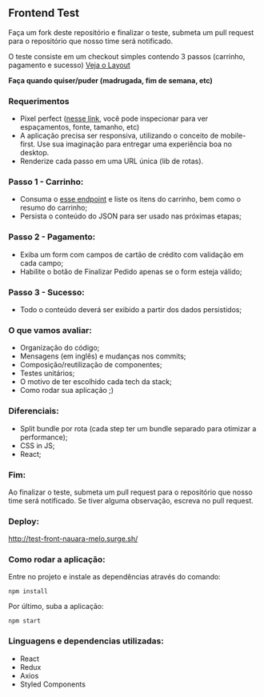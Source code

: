 ## Frontend Test

Faça um fork deste repositório e finalizar o teste, submeta um pull request para o repositório que nosso time será notificado.

O teste consiste em um checkout simples contendo 3 passos (carrinho, pagamento e sucesso) [Veja o Layout](https://projects.invisionapp.com/prototype/font-test-cji0j0khf005c1t0132358e8k)

**Faça quando quiser/puder (madrugada, fim de semana, etc)**

### Requerimentos

- Pixel perfect ([nesse link](https://projects.invisionapp.com/prototype/font-test-cji0j0khf005c1t0132358e8k), você pode inspecionar para ver espaçamentos, fonte, tamanho, etc)
- A aplicação precisa ser responsiva, utilizando o conceito de mobile-first. Use sua imaginação para entregar uma experiência boa no desktop.
- Renderize cada passo em uma URL única (lib de rotas).


### Passo 1 - Carrinho:
  - Consuma o [esse endpoint](http://www.mocky.io/v2/5b15c4923100004a006f3c07) e liste os itens do carrinho, bem como o resumo do carrinho;
  - Persista o conteúdo do JSON para ser usado nas próximas etapas;

### Passo 2 - Pagamento: 
  - Exiba um form com campos de cartão de crédito com validação em cada campo;
  - Habilite o botão de Finalizar Pedido apenas se o form esteja válido;

### Passo 3 - Sucesso: 
  - Todo o conteúdo deverá ser exibido a partir dos dados persistidos;
  
### O que vamos avaliar:
  - Organização do código;
  - Mensagens (em inglês) e mudanças nos commits;
  - Composição/reutilização de componentes;
  - Testes unitários;
  - O motivo de ter escolhido cada tech da stack;
  - Como rodar sua aplicação ;)

### Diferenciais:
  - Split bundle por rota (cada step ter um bundle separado para otimizar a performance);
  - CSS in JS;
  - React;

### Fim:
Ao finalizar o teste, submeta um pull request para o repositório que nosso time será notificado. Se tiver alguma observação, escreva no pull request.


### Deploy: 
http://test-front-nauara-melo.surge.sh/

### Como rodar a aplicação: 
Entre no projeto e instale as dependências através do comando:
```
npm install
```
Por último, suba a aplicação: 
```
npm start
```

### Linguagens e dependencias utilizadas: 
- React
- Redux 
- Axios
- Styled Components
